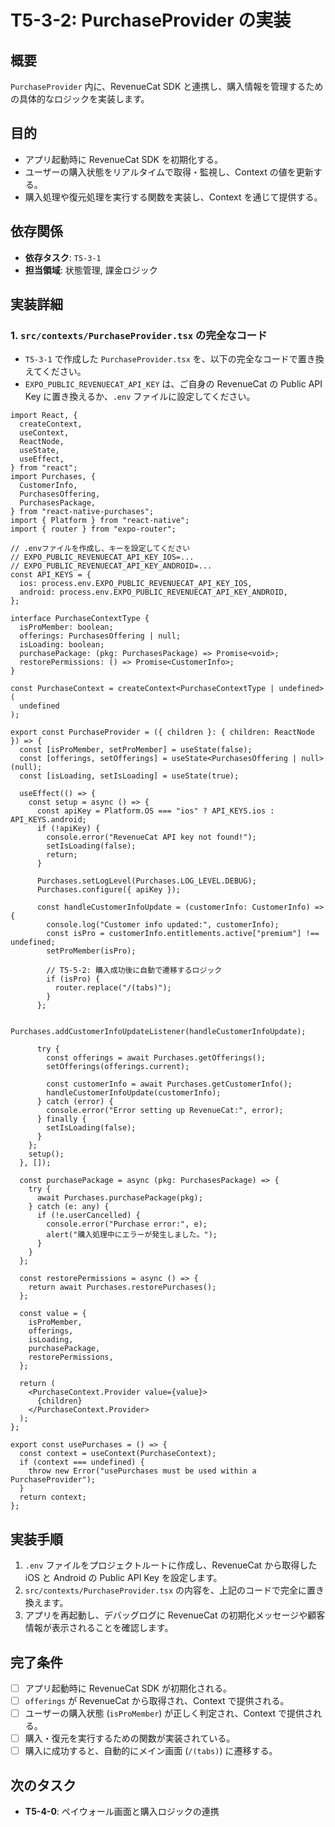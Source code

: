 # T5-3-2: PurchaseProvider の実装

## 概要

`PurchaseProvider` 内に、RevenueCat SDK と連携し、購入情報を管理するための具体的なロジックを実装します。

## 目的

- アプリ起動時に RevenueCat SDK を初期化する。
- ユーザーの購入状態をリアルタイムで取得・監視し、Context の値を更新する。
- 購入処理や復元処理を実行する関数を実装し、Context を通じて提供する。

## 依存関係

- **依存タスク**: `T5-3-1`
- **担当領域**: 状態管理, 課金ロジック

## 実装詳細

### 1. `src/contexts/PurchaseProvider.tsx` の完全なコード

- `T5-3-1` で作成した `PurchaseProvider.tsx` を、以下の完全なコードで置き換えてください。
- `EXPO_PUBLIC_REVENUECAT_API_KEY` は、ご自身の RevenueCat の Public API Key に置き換えるか、`.env` ファイルに設定してください。

```tsx
import React, {
  createContext,
  useContext,
  ReactNode,
  useState,
  useEffect,
} from "react";
import Purchases, {
  CustomerInfo,
  PurchasesOffering,
  PurchasesPackage,
} from "react-native-purchases";
import { Platform } from "react-native";
import { router } from "expo-router";

// .envファイルを作成し、キーを設定してください
// EXPO_PUBLIC_REVENUECAT_API_KEY_IOS=...
// EXPO_PUBLIC_REVENUECAT_API_KEY_ANDROID=...
const API_KEYS = {
  ios: process.env.EXPO_PUBLIC_REVENUECAT_API_KEY_IOS,
  android: process.env.EXPO_PUBLIC_REVENUECAT_API_KEY_ANDROID,
};

interface PurchaseContextType {
  isProMember: boolean;
  offerings: PurchasesOffering | null;
  isLoading: boolean;
  purchasePackage: (pkg: PurchasesPackage) => Promise<void>;
  restorePermissions: () => Promise<CustomerInfo>;
}

const PurchaseContext = createContext<PurchaseContextType | undefined>(
  undefined
);

export const PurchaseProvider = ({ children }: { children: ReactNode }) => {
  const [isProMember, setProMember] = useState(false);
  const [offerings, setOfferings] = useState<PurchasesOffering | null>(null);
  const [isLoading, setIsLoading] = useState(true);

  useEffect(() => {
    const setup = async () => {
      const apiKey = Platform.OS === "ios" ? API_KEYS.ios : API_KEYS.android;
      if (!apiKey) {
        console.error("RevenueCat API key not found!");
        setIsLoading(false);
        return;
      }

      Purchases.setLogLevel(Purchases.LOG_LEVEL.DEBUG);
      Purchases.configure({ apiKey });

      const handleCustomerInfoUpdate = (customerInfo: CustomerInfo) => {
        console.log("Customer info updated:", customerInfo);
        const isPro = customerInfo.entitlements.active["premium"] !== undefined;
        setProMember(isPro);

        // T5-5-2: 購入成功後に自動で遷移するロジック
        if (isPro) {
          router.replace("/(tabs)");
        }
      };

      Purchases.addCustomerInfoUpdateListener(handleCustomerInfoUpdate);

      try {
        const offerings = await Purchases.getOfferings();
        setOfferings(offerings.current);

        const customerInfo = await Purchases.getCustomerInfo();
        handleCustomerInfoUpdate(customerInfo);
      } catch (error) {
        console.error("Error setting up RevenueCat:", error);
      } finally {
        setIsLoading(false);
      }
    };
    setup();
  }, []);

  const purchasePackage = async (pkg: PurchasesPackage) => {
    try {
      await Purchases.purchasePackage(pkg);
    } catch (e: any) {
      if (!e.userCancelled) {
        console.error("Purchase error:", e);
        alert("購入処理中にエラーが発生しました。");
      }
    }
  };

  const restorePermissions = async () => {
    return await Purchases.restorePurchases();
  };

  const value = {
    isProMember,
    offerings,
    isLoading,
    purchasePackage,
    restorePermissions,
  };

  return (
    <PurchaseContext.Provider value={value}>
      {children}
    </PurchaseContext.Provider>
  );
};

export const usePurchases = () => {
  const context = useContext(PurchaseContext);
  if (context === undefined) {
    throw new Error("usePurchases must be used within a PurchaseProvider");
  }
  return context;
};
```

## 実装手順

1.  `.env` ファイルをプロジェクトルートに作成し、RevenueCat から取得した iOS と Android の Public API Key を設定します。
2.  `src/contexts/PurchaseProvider.tsx` の内容を、上記のコードで完全に置き換えます。
3.  アプリを再起動し、デバッグログに RevenueCat の初期化メッセージや顧客情報が表示されることを確認します。

## 完了条件

- [ ] アプリ起動時に RevenueCat SDK が初期化される。
- [ ] `offerings` が RevenueCat から取得され、Context で提供される。
- [ ] ユーザーの購入状態 (`isProMember`) が正しく判定され、Context で提供される。
- [ ] 購入・復元を実行するための関数が実装されている。
- [ ] 購入に成功すると、自動的にメイン画面 (`/(tabs)`) に遷移する。

## 次のタスク

- **T5-4-0**: ペイウォール画面と購入ロジックの連携
